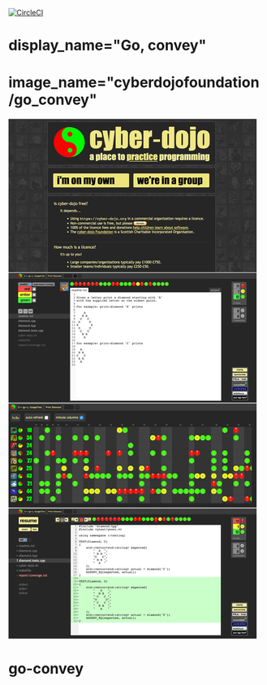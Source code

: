 
[![CircleCI](https://circleci.com/gh/cyber-dojo-languages/go-convey.svg?style=svg)](https://circleci.com/gh/cyber-dojo-languages/go-convey)

# display_name="Go, convey"
# image_name="cyberdojofoundation/go_convey"

![cyber-dojo.org home page](https://github.com/cyber-dojo/cyber-dojo/blob/master/shared/home_page_snapshot.png)
# go-convey
